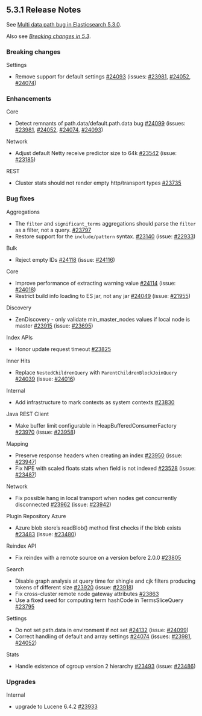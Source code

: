 ## 5.3.1 Release Notes

See [Multi data path bug in Elasticsearch 5.3.0](https://www.elastic.co/blog/multi-data-path-bug-in-elasticsearch-5-3-0).

Also see [_Breaking changes in 5.3_](breaking-changes-5.3.html "Breaking changes in 5.3").

### Breaking changes

Settings 
    

  * Remove support for default settings [#24093](https://github.com/elastic/elasticsearch/pull/24093) (issues: [#23981](https://github.com/elastic/elasticsearch/issues/23981), [#24052](https://github.com/elastic/elasticsearch/issues/24052), [#24074](https://github.com/elastic/elasticsearch/issues/24074)) 



### Enhancements

Core 
    

  * Detect remnants of path.data/default.path.data bug [#24099](https://github.com/elastic/elasticsearch/pull/24099) (issues: [#23981](https://github.com/elastic/elasticsearch/issues/23981), [#24052](https://github.com/elastic/elasticsearch/issues/24052), [#24074](https://github.com/elastic/elasticsearch/issues/24074), [#24093](https://github.com/elastic/elasticsearch/issues/24093)) 



Network 
    

  * Adjust default Netty receive predictor size to 64k [#23542](https://github.com/elastic/elasticsearch/pull/23542) (issue: [#23185](https://github.com/elastic/elasticsearch/issues/23185)) 



REST 
    

  * Cluster stats should not render empty http/transport types [#23735](https://github.com/elastic/elasticsearch/pull/23735)



### Bug fixes

Aggregations 
    

  * The `filter` and `significant_terms` aggregations should parse the `filter` as a filter, not a query. [#23797](https://github.com/elastic/elasticsearch/pull/23797)
  * Restore support for the `include/pattern` syntax. [#23140](https://github.com/elastic/elasticsearch/pull/23140) (issue: [#22933](https://github.com/elastic/elasticsearch/issues/22933)) 



Bulk 
    

  * Reject empty IDs [#24118](https://github.com/elastic/elasticsearch/pull/24118) (issue: [#24116](https://github.com/elastic/elasticsearch/issues/24116)) 



Core 
    

  * Improve performance of extracting warning value [#24114](https://github.com/elastic/elasticsearch/pull/24114) (issue: [#24018](https://github.com/elastic/elasticsearch/issues/24018)) 
  * Restrict build info loading to ES jar, not any jar [#24049](https://github.com/elastic/elasticsearch/pull/24049) (issue: [#21955](https://github.com/elastic/elasticsearch/issues/21955)) 



Discovery 
    

  * ZenDiscovery - only validate min_master_nodes values if local node is master [#23915](https://github.com/elastic/elasticsearch/pull/23915) (issue: [#23695](https://github.com/elastic/elasticsearch/issues/23695)) 



Index APIs 
    

  * Honor update request timeout [#23825](https://github.com/elastic/elasticsearch/pull/23825)



Inner Hits 
    

  * Replace `NestedChildrenQuery` with `ParentChildrenBlockJoinQuery` [#24039](https://github.com/elastic/elasticsearch/pull/24039) (issue: [#24016](https://github.com/elastic/elasticsearch/issues/24016)) 



Internal 
    

  * Add infrastructure to mark contexts as system contexts [#23830](https://github.com/elastic/elasticsearch/pull/23830)



Java REST Client 
    

  * Make buffer limit configurable in HeapBufferedConsumerFactory [#23970](https://github.com/elastic/elasticsearch/pull/23970) (issue: [#23958](https://github.com/elastic/elasticsearch/issues/23958)) 



Mapping 
    

  * Preserve response headers when creating an index [#23950](https://github.com/elastic/elasticsearch/pull/23950) (issue: [#23947](https://github.com/elastic/elasticsearch/issues/23947)) 
  * Fix NPE with scaled floats stats when field is not indexed [#23528](https://github.com/elastic/elasticsearch/pull/23528) (issue: [#23487](https://github.com/elastic/elasticsearch/issues/23487)) 



Network 
    

  * Fix possible hang in local transport when nodes get concurrently disconnected [#23962](https://github.com/elastic/elasticsearch/pull/23962) (issue: [#23942](https://github.com/elastic/elasticsearch/issues/23942)) 



Plugin Repository Azure 
    

  * Azure blob store’s readBlob() method first checks if the blob exists [#23483](https://github.com/elastic/elasticsearch/pull/23483) (issue: [#23480](https://github.com/elastic/elasticsearch/issues/23480)) 



Reindex API 
    

  * Fix reindex with a remote source on a version before 2.0.0 [#23805](https://github.com/elastic/elasticsearch/pull/23805)



Search 
    

  * Disable graph analysis at query time for shingle and cjk filters producing tokens of different size [#23920](https://github.com/elastic/elasticsearch/pull/23920) (issue: [#23918](https://github.com/elastic/elasticsearch/issues/23918)) 
  * Fix cross-cluster remote node gateway attributes [#23863](https://github.com/elastic/elasticsearch/pull/23863)
  * Use a fixed seed for computing term hashCode in TermsSliceQuery [#23795](https://github.com/elastic/elasticsearch/pull/23795)



Settings 
    

  * Do not set path.data in environment if not set [#24132](https://github.com/elastic/elasticsearch/pull/24132) (issue: [#24099](https://github.com/elastic/elasticsearch/issues/24099)) 
  * Correct handling of default and array settings [#24074](https://github.com/elastic/elasticsearch/pull/24074) (issues: [#23981](https://github.com/elastic/elasticsearch/issues/23981), [#24052](https://github.com/elastic/elasticsearch/issues/24052)) 



Stats 
    

  * Handle existence of cgroup version 2 hierarchy [#23493](https://github.com/elastic/elasticsearch/pull/23493) (issue: [#23486](https://github.com/elastic/elasticsearch/issues/23486)) 



### Upgrades

Internal 
    

  * upgrade to Lucene 6.4.2 [#23933](https://github.com/elastic/elasticsearch/pull/23933)


